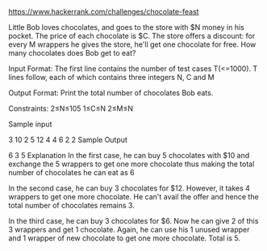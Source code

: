 https://www.hackerrank.com/challenges/chocolate-feast

Little Bob loves chocolates, and goes to the store with $N money in his pocket. The price of each chocolate is $C. The store offers a discount: for every M wrappers he gives the store, he'll get one chocolate for free. How many chocolates does Bob get to eat?

Input Format: 
The first line contains the number of test cases T(<=1000). 
T lines follow, each of which contains three integers N, C and M

Output Format: 
Print the total number of chocolates Bob eats.

Constraints: 
2≤N≤105 
1≤C≤N 
2≤M≤N

Sample input

3
10 2 5
12 4 4
6 2 2
Sample Output

6
3
5
Explanation 
In the first case, he can buy 5 chocolates with $10 and exchange the 5 wrappers to get one more chocolate thus making the total number of chocolates he can eat as 6

In the second case, he can buy 3 chocolates for $12. However, it takes 4 wrappers to get one more chocolate. He can't avail the offer and hence the total number of chocolates remains 3.

In the third case, he can buy 3 chocolates for $6. Now he can give 2 of this 3 wrappers and get 1 chocolate. Again, he can use his 1 unused wrapper and 1 wrapper of new chocolate to get one more chocolate. Total is 5.